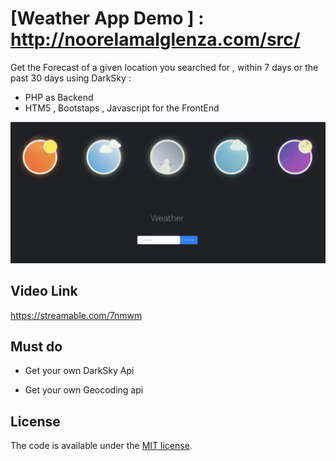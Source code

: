 # [Weather App Demo ] : http://noorelamalglenza.com/src/

 Get the Forecast of a given location you searched for , within 7 days or the past 30 days using DarkSky :
 - PHP as Backend  
 - HTM5 , Bootstaps , Javascript for the FrontEnd


![alt tag](https://raw.githubusercontent.com/MischaMoon/WeatherApp/master/Screenshot%202018-12-09%20at%2012.02.52.png)



## Video Link  
https://streamable.com/7nmwm




## Must do 
 - Get your own DarkSky Api

 - Get your own Geocoding api 

## License

The code is available under the [MIT license](LICENSE.txt).

